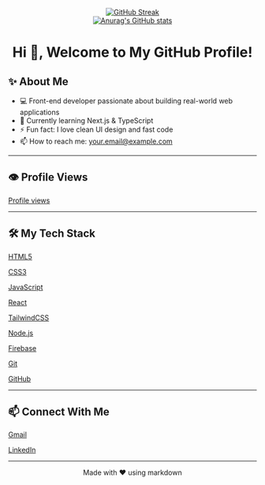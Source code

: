 <div align="center">



[![GitHub Streak](https://streak-stats.demolab.com?user=mohammad-ebadi)](https://git.io/streak-stats)
<br/>
[![Anurag's GitHub stats](https://github-readme-stats.vercel.app/api?username=mohammad-ebadi)](https://github.com/mohammad-ebadi/github-readme-stats)

</div>




<h1 align="center">Hi 👋, Welcome to My GitHub Profile!</h1>

## ✨ About Me

- 💻 Front-end developer passionate about building real-world web applications
- 🌱 Currently learning Next.js & TypeScript
- ⚡ Fun fact: I love clean UI design and fast code
- 📫 How to reach me: [your.email@example.com](mailto:your.email@example.com)


---

## 👁️ Profile Views

[Profile views](https://komarev.com/ghpvc/?username=mohammad-ebadi&color=blueviolet)

---



## 🛠️ My Tech Stack

[HTML5](https://img.shields.io/badge/-HTML5-E34F26?style=flat-square&logo=html5&logoColor=white)

[CSS3](https://img.shields.io/badge/-CSS3-1572B6?style=flat-square&logo=css3)

[JavaScript](https://img.shields.io/badge/-JavaScript-F7DF1E?style=flat-square&logo=javascript&logoColor=black)

[React](https://img.shields.io/badge/-React-61DAFB?style=flat-square&logo=react&logoColor=black)

[TailwindCSS](https://img.shields.io/badge/-Tailwind%20CSS-38B2AC?style=flat-square&logo=tailwind-css&logoColor=white)

[Node.js](https://img.shields.io/badge/-Node.js-339933?style=flat-square&logo=node.js&logoColor=white)

[Firebase](https://img.shields.io/badge/-Firebase-FFCA28?style=flat-square&logo=firebase&logoColor=black)

[Git](https://img.shields.io/badge/-Git-F05032?style=flat-square&logo=git&logoColor=white)

[GitHub](https://img.shields.io/badge/-GitHub-181717?style=flat-square&logo=github)

---

## 📫 Connect With Me

[Gmail](https://img.shields.io/badge/-Email-D14836?style=flat-square&logo=gmail&logoColor=white)

[LinkedIn](https://img.shields.io/badge/-LinkedIn-0077B5?style=flat-square&logo=linkedin&logoColor=white)

---

<p align="center">Made with ❤️ using markdown</p>




